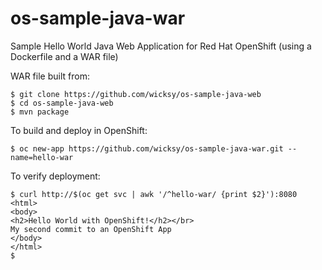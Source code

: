 # os-sample-java-war
Sample Hello World Java Web Application for Red Hat OpenShift (using a Dockerfile and a WAR file)

WAR file built from:
```
$ git clone https://github.com/wicksy/os-sample-java-web
$ cd os-sample-java-web
$ mvn package
```

To build and deploy in OpenShift:
```
$ oc new-app https://github.com/wicksy/os-sample-java-war.git --name=hello-war
```

To verify deployment:
```
$ curl http://$(oc get svc | awk '/^hello-war/ {print $2}'):8080
<html>
<body>
<h2>Hello World with OpenShift!</h2></br>
My second commit to an OpenShift App
</body>
</html>
$
```